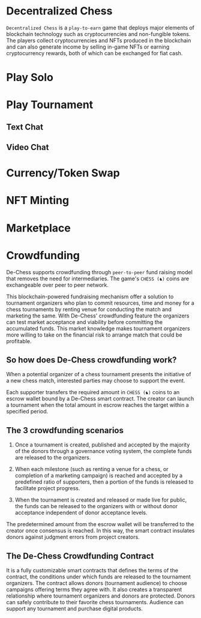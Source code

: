 # Decentralized Chess

`Decentralized Chess` is a `play-to-earn` game that deploys major elements of blockchain technology such as cryptocurrencies and non-fungible tokens. The players collect cryptocurrencies and NFTs produced in the blockchain and can also generate income by selling in-game NFTs or earning cryptocurrency rewards, both of which can be exchanged for fiat cash.

# Play Solo

# Play Tournament

## Text Chat

## Video Chat

# Currency/Token Swap

# NFT Minting

# Marketplace

# Crowdfunding

De-Chess supports crowdfunding through `peer-to-peer` fund raising model that removes the need for intermediaries. The game's `CHESS (♞)` coins are exchangeable over peer to peer network.

This blockchain-powered fundraising mechanism offer a solution to tournament organizers who plan to commit resources, time and money for a chess tournaments by renting venue for conducting the match and marketing the same. With De-Chess' crowdfunding feature the organizers can test market acceptance and viability before committing the accumulated funds. This market knowledge makes tournament organizers more willing to take on the financial risk to arrange match that could be profitable.

## So how does De-Chess crowdfunding work?

When a potential organizer of a chess tournament presents the initiative of a new chess match, interested parties may choose to support the event.

Each supporter transfers the required amount in `CHESS (♞)` coins to an escrow wallet bound by a De-Chess smart contract. The creator can launch a tournament when the total amount in escrow reaches the target within a specified period.

## The 3 crowdfunding scenarios

1. Once a tournament is created, published and accepted by the majority of the donors through a governance voting system, the complete funds are released to the organizers.

2. When each milestone (such as renting a venue for a chess, or completion of a marketing campaign) is reached and accepted by a predefined ratio of supporters, then a portion of the funds is released to facilitate project progress.

3. When the tournament is created and released or made live for public, the funds can be released to the organizers with or without donor acceptance independent of donor acceptance levels.

The predetermined amount from the escrow wallet will be transferred to the creator once consensus is reached. In this way, the smart contract insulates donors against judgment errors from project creators.

## The De-Chess Crowdfunding Contract

It is a fully customizable smart contracts that defines the terms of the contract, the conditions under which funds are released to the tournament organizers. The contract allows donors (tournament audience) to choose campaigns offering terms they agree with. It also creates a transparent relationship where tournament organizers and donors are protected. Donors can safely contribute to their favorite chess tournaments. Audience can support any tournament and purchase digital products.
